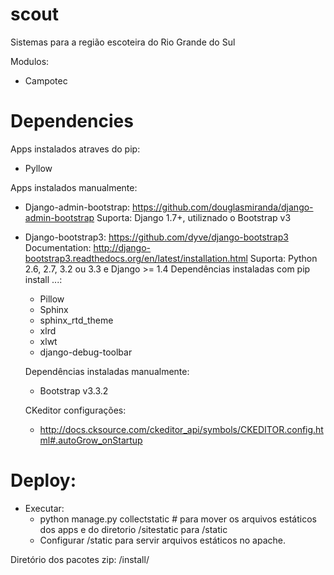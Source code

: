 # scout
Sistemas para a região escoteira do Rio Grande do Sul

Modulos:
- Campotec

# Dependencies


Apps instalados atraves do pip:
 - Pyllow

Apps instalados manualmente:

 - Django-admin-bootstrap: https://github.com/douglasmiranda/django-admin-bootstrap
    Suporta: Django 1.7+, utiliznado o Bootstrap v3

 - Django-bootstrap3: https://github.com/dyve/django-bootstrap3
    Documentation: http://django-bootstrap3.readthedocs.org/en/latest/installation.html
    Suporta: Python 2.6, 2.7, 3.2 ou 3.3 e Django >= 1.4
    Dependências instaladas com pip install ...:
    - Pillow
    - Sphinx
    - sphinx_rtd_theme
    - xlrd
    - xlwt
    - django-debug-toolbar

    Dependências instaladas manualmente:
    - Bootstrap v3.3.2

    CKeditor configurações:
    - http://docs.cksource.com/ckeditor_api/symbols/CKEDITOR.config.html#.autoGrow_onStartup

# Deploy:

  - Executar:
    - python manage.py collectstatic # para mover os arquivos estáticos dos apps e do diretorio /sitestatic para /static
    - Configurar /static para servir arquivos estáticos no apache.



Diretório dos pacotes zip: /install/

